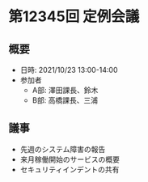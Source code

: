 # 第12345回 定例会議

## 概要
- 日時: 2021/10/23 13:00-14:00
- 参加者
  - A部: 澤田課長、鈴木
  - B部: 高橋課長、三浦

## 議事
- 先週のシステム障害の報告
- 来月稼働開始のサービスの概要
- セキュリティインデントの共有

